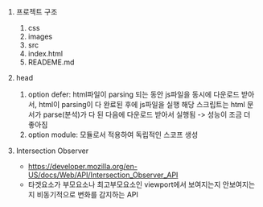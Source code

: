 1. 프로젝트 구조
    1) css
    2) images
    3) src
    4) index.html
    5) READEME.md

2. head
    1) option defer: html파일이 parsing 되는 동안 js파일을 동시에 다운로드 받아서, html이 parsing이 다 완료된 후에 js파일을 실행
                     해당 스크립트는 html 문서가 parse(분석)가 다 된 다음에 다운로드 받아서 실행됨 -> 성능이 조금 더 좋아짐
    2) option module: 모듈로서 적용하여 독립적인 스코프 생성

3. Intersection Observer
    - https://developer.mozilla.org/en-US/docs/Web/API/Intersection_Observer_API
    - 타겟요소가 부모요소나 최고부모요소인 viewport에서 보여지는지 안보여지는지 비동기적으로 변화를 감지하는 API